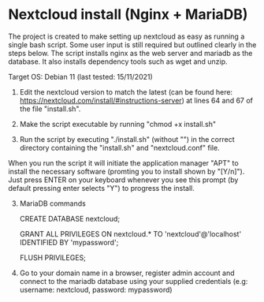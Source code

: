 # Nextcloud install (Nginx + MariaDB)
The project is created to make setting up nextcloud as easy as running a single bash script. Some user input is still required but outlined clearly in the steps below. The script installs nginx as the web server and mariadb as the database. It also installs dependency tools such as wget and unzip.

Target OS: Debian 11 (last tested: 15/11/2021)


1. Edit the nextcloud version to match the latest (can be found here: https://nextcloud.com/install/#instructions-server) at lines 64 and 67 of the file "install.sh".

2. Make the script executable by running "chmod +x install.sh"

3. Run the script by executing "./install.sh" (without "") in the correct directory containing the "install.sh" and "nextcloud.conf" file.

When you run the script it will initiate the application manager "APT" to install the necessary software (promting you to install shown by "[Y/n]"). Just press ENTER on your keyboard whenever you see this prompt (by default pressing enter selects "Y") to progress the install.

3. MariaDB commands

    CREATE DATABASE nextcloud;

    GRANT ALL PRIVILEGES ON nextcloud.* TO 'nextcloud'@'localhost' IDENTIFIED BY 'mypassword';

    FLUSH PRIVILEGES;

4. Go to your domain name in a browser, register admin account and connect to the mariadb database using your supplied credentials (e.g: username: nextcloud, password: mypassword)
